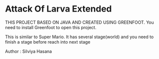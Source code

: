 Attack Of Larva Extended
============

THIS PROJECT BASED ON JAVA AND CREATED USING GREENFOOT.
You need to install Greenfoot to open this project.

This is similar to Super Mario. It has several stage(world) and you need to finish a stage before reach into next stage

Author : Silviya Hasana
